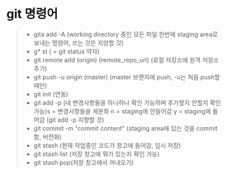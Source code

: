 # git 명령어


> - gita add -A (working directory 중인 모든 파일 한번에 staging area로 보내는 명령어, 쓰는 것은 지양할 것)
> - g* st ( = git status 약자)
> - git remote add (origin) (remote_repo_url) (로컬 저장소에 원격 저장소 추가)
> - git push -u origin (master) (master 브랜치에 push, -u는 처음 push할때만)
> - git init (연동)
> - git add -p (내 변경사항들을 하나하나 확인 가능하며 추가할지 안할지 확인가능)s = 변경사항들을 세분화 n = staging에 안들어감 y = staging에 들어감 (git add -p 지향할 것)
> - git commit -m  "commit content" (staging area에 있는 것을 commit함, 버전화)
> - git stash (현재 작업중인 코드가 창고에 들어감, 임시 저장)
> - git stash list (저장 창고에 뭐가 있는지 확인 가능)
> - git stash pop(저장 창고에서 꺼내오기)


